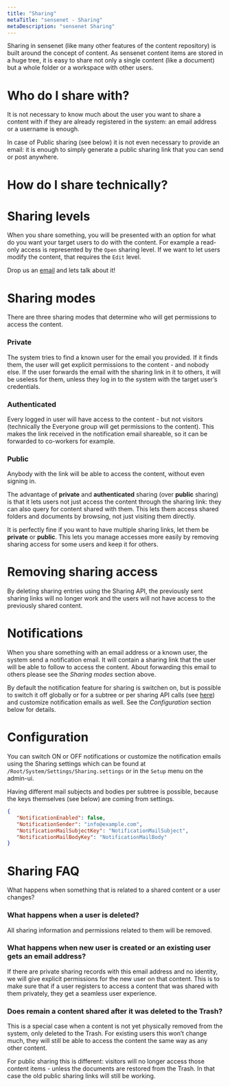 ```yaml
---
title: "Sharing"
metaTitle: "sensenet - Sharing"
metaDescription: "sensenet Sharing"
---
```


Sharing in sensenet (like many other features of the content repository) is built around the concept of content. As sensenet content items are stored in a huge tree, it is easy to share not only a single content (like a document) but a whole folder or a workspace with other users.

# Who do I share with?

It is not necessary to know much about the user you want to share a content with if they are already registered in the system: an email address or a username is enough.

In case of Public sharing (see below) it is not even necessary to provide an email: it is enough to simply generate a public sharing link that you can send or post anywhere.

# How do I share technically?

# Sharing levels

When you share something, you will be presented with an option for what do you want your target users to do with the content. For example a read-only access is represented by the `Open` sharing level. If we want to let users modify the content, that requires the `Edit` level.

<note title="Do you need more sharing levels?">
Drop us an <a href="mailto:snteam@sensenet.com">email</a> and lets talk about it!
</note>

# Sharing modes

There are three sharing modes that determine who will get permissions to access the content.

### Private

The system tries to find a known user for the email you provided. If it finds them, the user will get explicit permissions to the content - and nobody else. If the user forwards the email with the sharing link in it to others, it will be useless for them, unless they log in to the system with the target user’s credentials.

### Authenticated

Every logged in user will have access to the content - but not visitors (technically the Everyone group will get permissions to the content). This makes the link received in the notification email shareable, so it can be forwarded to co-workers for example.

### Public

Anybody with the link will be able to access the content, without even signing in.

<note>
The advantage of <b>private</b> and <b>authenticated</b> sharing (over <b>public</b> sharing) is that it lets users not just access the content through the sharing link: they can also query for content shared with them. This lets them access shared folders and documents by browsing, not just visiting them directly.
</note>

It is perfectly fine if you want to have multiple sharing links, let them be **private** or **public**. This lets you manage accesses more easily by removing sharing access for some users and keep it for others.

# Removing sharing access

By deleting sharing entries using the Sharing API, the previously sent sharing links will no longer work and the users will not have access to the previously shared content.

# Notifications

When you share something with an email address or a known user, the system send a notification email. It will contain a sharing link that the user will be able to follow to access the content. About forwarding this email to others please see the *Sharing modes* section above.

<note>
By default the notification feature for sharing is switchen on, but is possible to switch it off globally or for a subtree or per sharing API calls (see <a href="/api-docs/sharing/#Notifications">here</a>) and customize notification emails as well. See the <i>Configuration</i> section below for details.
</note>

# Configuration

You can switch ON or OFF notifications or customize the notification emails using the Sharing settings which can be found at `/Root/System/Settings/Sharing.settings` or in the `Setup` menu on the admin-ui.

Having different mail subjects and bodies per subtree is possible, because the keys themselves (see below) are coming from settings.

```json
{
   "NotificationEnabled": false,
   "NotificationSender": "info@example.com",
   "NotificationMailSubjectKey": "NotificationMailSubject",
   "NotificationMailBodyKey": "NotificationMailBody"
}
```

# Sharing FAQ

What happens when something that is related to a shared content or a user changes?

### What happens when a user is deleted?

All sharing information and permissions related to them will be removed.

### What happens when new user is created or an existing user gets an email address?

If there are private sharing records with this email address and no identity, we will give explicit permissions for the new user on that content. This is to make sure that if a user registers to access a content that was shared with them privately, they get a seamless user experience.

### Does remain a content shared after it was deleted to the Trash?

This is a special case when a content is not yet physically removed from the system, only deleted to the Trash. For existing users this won’t change much, they will still be able to access the content the same way as any other content.

For public sharing this is different: visitors will no longer access those content items - unless the documents are restored from the Trash. In that case the old public sharing links will still be working.
